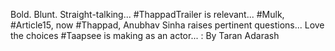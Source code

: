 Bold. Blunt. Straight-talking... #ThappadTrailer is relevant... #Mulk, #Article15, now #Thappad, Anubhav Sinha raises pertinent questions... Love the choices #Taapsee is making as an actor... : By Taran Adarash
